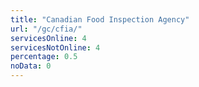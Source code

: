 ```yaml
---
title: "Canadian Food Inspection Agency"
url: "/gc/cfia/"
servicesOnline: 4
servicesNotOnline: 4
percentage: 0.5
noData: 0
---
```

